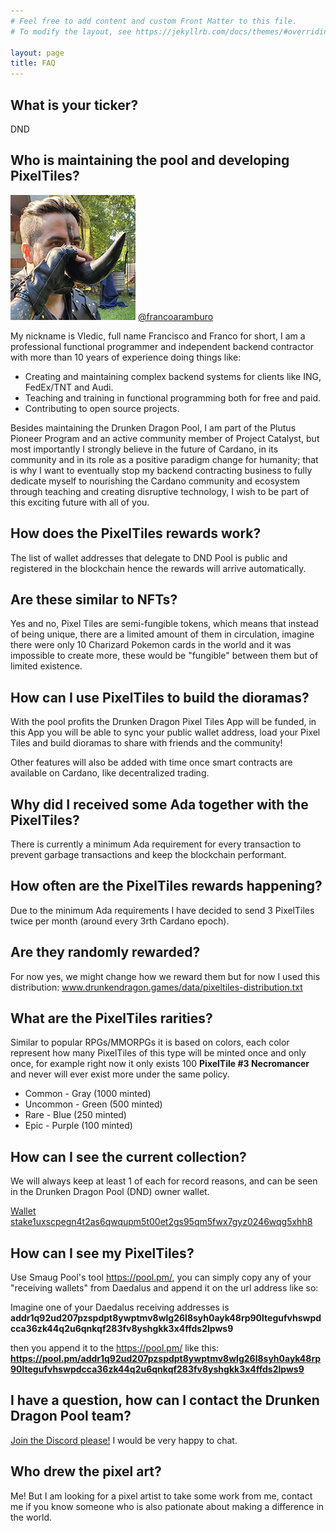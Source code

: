 ```yaml
---
# Feel free to add content and custom Front Matter to this file.
# To modify the layout, see https://jekyllrb.com/docs/themes/#overriding-theme-defaults

layout: page 
title: FAQ
---
```


## What is your ticker?

DND

## Who is maintaining the pool and developing PixelTiles?

![Vledic](/assets/img/vledic.jpg)
[@francoaramburo](https://twitter.com/francoaramburo)

My nickname is Vledic, full name Francisco and Franco for short, I am a professional functional programmer and independent backend contractor with more than 10 years of experience doing things like: 

* Creating and maintaining complex backend systems for clients like ING, FedEx/TNT and Audi. 
* Teaching and training in functional programming both for free and paid.
* Contributing to open source projects.

Besides maintaining the Drunken Dragon Pool, I am part of the Plutus Pioneer Program and an active community member of Project Catalyst, but most importantly I strongly believe in the future of Cardano, in its community and in its role as a positive paradigm change for humanity; that is why I want to eventually stop my backend contracting business to fully dedicate myself to nourishing the Cardano community and ecosystem through teaching and creating disruptive technology, I wish to be part of this exciting future with all of you.

## How does the PixelTiles rewards work?

The list of wallet addresses that delegate to DND Pool is public and registered in the blockchain hence the rewards will arrive automatically. 

## Are these similar to NFTs?

Yes and no, Pixel Tiles are semi-fungible tokens, which means that instead of being unique, there are a limited amount of them in circulation, imagine there were only 10 Charizard Pokemon cards in the world and it was impossible to create more, these would be "fungible" between them but of limited existence.

## How can I use PixelTiles to build the dioramas?

With the pool profits the Drunken Dragon Pixel Tiles App will be funded, in this App you will be able to sync your public wallet address, load your Pixel Tiles and build dioramas to share with friends and the community!

Other features will also be added with time once smart contracts are available on Cardano, like decentralized trading.

## Why did I received some Ada together with the PixelTiles?

There is currently a minimum Ada requirement for every transaction to prevent garbage transactions and keep the blockchain performant.

## How often are the PixelTiles rewards happening?

Due to the minimum Ada requirements I have decided to send 3 PixelTiles twice per month (around every 3rth Cardano epoch).

## Are they randomly rewarded?

For now yes, we might change how we reward them but for now I used this distribution: www.drunkendragon.games/data/pixeltiles-distribution.txt

## What are the PixelTiles rarities?

Similar to popular RPGs/MMORPGs it is based on colors, each color represent how many PixelTiles of this type will be minted once and only once, for example right now it only exists 100 **PixelTile #3 Necromancer** and never will ever exist more under the same policy.

* Common - Gray (1000 minted)
* Uncommon - Green (500 minted)
* Rare - Blue (250 minted)
* Epic - Purple (100 minted)

## How can I see the current collection?

We will always keep at least 1 of each for record reasons, and can be seen in the Drunken Dragon Pool (DND) owner wallet.

[Wallet stake1uxscpegn4t2as6qwqupm5t00et2gs95qm5fwx7gyz0246wqg5xhh8](https://pool.pm/stake1uxscpegn4t2as6qwqupm5t00et2gs95qm5fwx7gyz0246wqg5xhh8)

## How can I see my PixelTiles?

Use Smaug Pool's tool https://pool.pm/, you can simply copy any of your "receiving wallets" from Daedalus and append it on the url address like so: 

Imagine one of your Daedalus receiving addresses is **addr1q92ud207pzspdpt8ywptmv8wlg26l8syh0ayk48rp90ltegufvhswpdcca36zk44q2u6qnkqf283fv8yshgkk3x4ffds2lpws9**

then you append it to the https://pool.pm/ like this: **https://pool.pm/addr1q92ud207pzspdpt8ywptmv8wlg26l8syh0ayk48rp90ltegufvhswpdcca36zk44q2u6qnkqf283fv8yshgkk3x4ffds2lpws9**

## I have a question, how can I contact the Drunken Dragon Pool team?

[Join the Discord please!](https://discord.gg/rwY7Vsjcnr) I would be very happy to chat.

## Who drew the pixel art?

Me! But I am looking for a pixel artist to take some work from me, contact me if you know someone who is also pationate about making a difference in the world.
